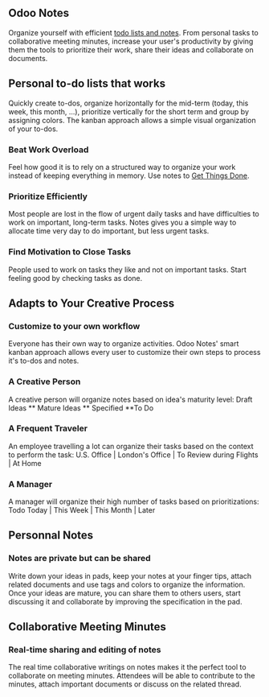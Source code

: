 Odoo Notes
----------

Organize yourself with efficient <a href="https://www.hashmicro.com/page/notes">todo lists and notes</a>.
From personal tasks to collaborative meeting minutes, increase your user's
productivity by giving them the tools to prioritize their work, share their
ideas and collaborate on documents.

Personal to-do lists that works
-------------------------------

Quickly create to-dos, organize horizontally for the mid-term (today, this week, this month, ...), prioritize vertically for the short term and group by assigning colors. The kanban approach allows a simple visual organization of your to-dos.

### Beat Work Overload

Feel how good it is to rely on a structured way to organize your work instead of keeping everything in memory. Use notes to [Get Things Done](http://en.wikipedia.org/wiki/Getting_Things_Done).

### Prioritize Efficiently

Most people are lost in the flow of urgent daily tasks and have difficulties to work on important, long-term tasks. Notes gives you a simple way to allocate time very day to do important, but less urgent tasks.

### Find Motivation to Close Tasks

People used to work on tasks they like and not on important tasks. Start feeling good by checking tasks as done.

Adapts to Your Creative Process
-------------------------------

### Customize to your own workflow

Everyone has their own way to organize activities. Odoo Notes' smart kanban approach allows every user to customize their own steps to process it's to-dos and notes.

### A Creative Person

A creative person will organize notes based on idea's maturity level: Draft Ideas ** Mature Ideas ** Specified **To Do

### A Frequent Traveler

An employee travelling a lot can organize their tasks based on the context to perform the task: U.S. Office | London's Office | To Review during Flights | At Home

### A Manager

A manager will organize their high number of tasks based on prioritizations: Todo Today | This Week | This Month | Later

Personnal Notes
---------------

### Notes are private but can be shared

Write down your ideas in pads, keep your notes at your finger tips, attach related documents and use tags and colors to organize the information. Once your ideas are mature, you can share them to others users, start discussing it and collaborate by improving the specification in the pad.

Collaborative Meeting Minutes
-----------------------------

### Real-time sharing and editing of notes

The real time collaborative writings on notes makes it the perfect tool to collaborate on meeting minutes. Attendees will be able to contribute to the minutes, attach important documents or discuss on the related thread.

